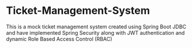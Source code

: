 # Ticket-Management-System
This is a mock ticket management system created using Spring Boot JDBC and have implemented Spring Security along with JWT authentication and dynamic Role Based Access Control (RBAC)
